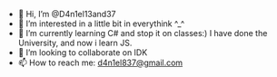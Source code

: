 - 👋 Hi, I’m @D4n1el13and37
- 👀 I’m interested in a little bit in everythink ^_^
- 🌱 I’m currently learning C# and stop it on classes:) I have done the University, and now i learn JS. 
- 💞️ I’m looking to collaborate on IDK
- 📫 How to reach me: d4n1el837@gmail.com

